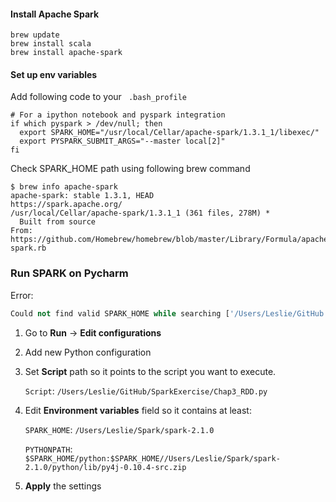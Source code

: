 #### **Install Apache Spark**

```shell
brew update
brew install scala
brew install apache-spark
```



#### **Set up env variables**

Add following code to your ` .bash_profile`

```shell
# For a ipython notebook and pyspark integration
if which pyspark > /dev/null; then
  export SPARK_HOME="/usr/local/Cellar/apache-spark/1.3.1_1/libexec/"
  export PYSPARK_SUBMIT_ARGS="--master local[2]"
fi
```



Check SPARK_HOME path using following brew command

```shell
$ brew info apache-spark
apache-spark: stable 1.3.1, HEAD
https://spark.apache.org/
/usr/local/Cellar/apache-spark/1.3.1_1 (361 files, 278M) *
  Built from source
From: https://github.com/Homebrew/homebrew/blob/master/Library/Formula/apache-spark.rb
```



### Run SPARK on Pycharm

Error:

```python
Could not find valid SPARK_HOME while searching ['/Users/Leslie/GitHub', '/Users/Leslie/anaconda/lib/python2.7/site-packages/pyspark', '/Users/Leslie/anaconda/lib/python2.7/site-packages/pyspark', '/Users/Leslie/anaconda/lib/python2.7']
```

1. Go to **Run** -> **Edit configurations**

2. Add new Python configuration

3. Set **Script** path so it points to the script you want to execute. 

   `Script`: `/Users/Leslie/GitHub/SparkExercise/Chap3_RDD.py`

4. Edit **Environment variables** field so it contains at least:

   `SPARK_HOME`: `/Users/Leslie/Spark/spark-2.1.0`

   `PYTHONPATH`: `$SPARK_HOME/python:$SPARK_HOME//Users/Leslie/Spark/spark-2.1.0/python/lib/py4j-0.10.4-src.zip`

5. **Apply** the settings

